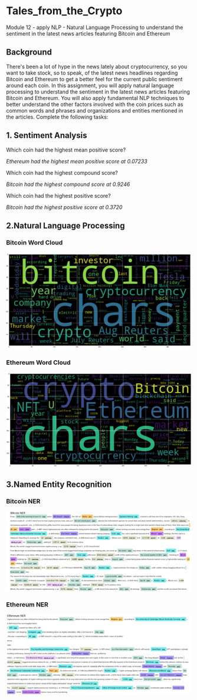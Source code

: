 # Tales_from_the_Crypto
Module 12 - apply NLP - Natural Language Processing to understand the sentiment in the latest news articles featuring Bitcoin and Ethereum

## Background
There's been a lot of hype in the news lately about cryptocurrency, so you want to take stock, so to speak, of the latest news headlines regarding Bitcoin and Ethereum to get a better feel for the current public sentiment around each coin.
In this assignment, you will apply natural language processing to understand the sentiment in the latest news articles featuring Bitcoin and Ethereum. You will also apply fundamental NLP techniques to better understand the other factors involved with the coin prices such as common words and phrases and organizations and entities mentioned in the articles.
Complete the following tasks:

## 1. Sentiment Analysis

Which coin had the highest mean positive score?

*Ethereum had the highest mean positive score at 0.07233* 

Which coin had the highest compound score?

*Bitcoin had the highest compound score at 0.9246*

Which coin had the highest positive score?

*Bitcoin had the highest positive score at 0.3720*


## 2.Natural Language Processing

### Bitcoin Word Cloud
![](/Images/btc_word_cloud.png)

### Ethereum Word Cloud
![](/Images/eth_word_cloud.png)



## 3.Named Entity Recognition

### Bitcoin NER
![](/Images/btc_ner.png)

### Ethereum NER
![](/Images/eth_ner.png)


